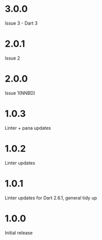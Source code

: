 # 3.0.0
Issue 3 - Dart 3

# 2.0.1
Issue 2

# 2.0.0
Issue 1(NNBD) 

# 1.0.3
Linter + pana updates

# 1.0.2
Linter updates

# 1.0.1
Linter updates for Dart 2.6.1, general tidy up

# 1.0.0
Initial release